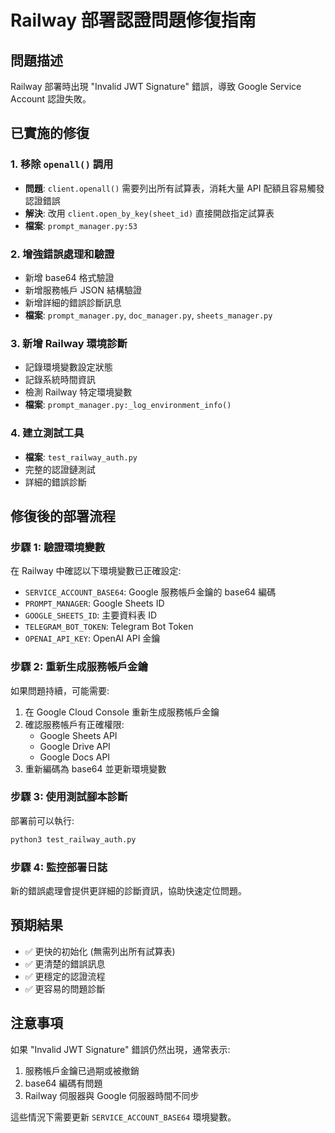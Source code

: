 # Railway 部署認證問題修復指南

## 問題描述
Railway 部署時出現 "Invalid JWT Signature" 錯誤，導致 Google Service Account 認證失敗。

## 已實施的修復

### 1. 移除 `openall()` 調用
- **問題**: `client.openall()` 需要列出所有試算表，消耗大量 API 配額且容易觸發認證錯誤
- **解決**: 改用 `client.open_by_key(sheet_id)` 直接開啟指定試算表
- **檔案**: `prompt_manager.py:53`

### 2. 增強錯誤處理和驗證
- 新增 base64 格式驗證
- 新增服務帳戶 JSON 結構驗證  
- 新增詳細的錯誤診斷訊息
- **檔案**: `prompt_manager.py`, `doc_manager.py`, `sheets_manager.py`

### 3. 新增 Railway 環境診斷
- 記錄環境變數設定狀態
- 記錄系統時間資訊
- 檢測 Railway 特定環境變數
- **檔案**: `prompt_manager.py:_log_environment_info()`

### 4. 建立測試工具
- **檔案**: `test_railway_auth.py`
- 完整的認證鏈測試
- 詳細的錯誤診斷

## 修復後的部署流程

### 步驟 1: 驗證環境變數
在 Railway 中確認以下環境變數已正確設定:
- `SERVICE_ACCOUNT_BASE64`: Google 服務帳戶金鑰的 base64 編碼
- `PROMPT_MANAGER`: Google Sheets ID  
- `GOOGLE_SHEETS_ID`: 主要資料表 ID
- `TELEGRAM_BOT_TOKEN`: Telegram Bot Token
- `OPENAI_API_KEY`: OpenAI API 金鑰

### 步驟 2: 重新生成服務帳戶金鑰
如果問題持續，可能需要:
1. 在 Google Cloud Console 重新生成服務帳戶金鑰
2. 確認服務帳戶有正確權限:
   - Google Sheets API
   - Google Drive API  
   - Google Docs API
3. 重新編碼為 base64 並更新環境變數

### 步驟 3: 使用測試腳本診斷
部署前可以執行:
```bash
python3 test_railway_auth.py
```

### 步驟 4: 監控部署日誌
新的錯誤處理會提供更詳細的診斷資訊，協助快速定位問題。

## 預期結果
- ✅ 更快的初始化 (無需列出所有試算表)
- ✅ 更清楚的錯誤訊息
- ✅ 更穩定的認證流程
- ✅ 更容易的問題診斷

## 注意事項
如果 "Invalid JWT Signature" 錯誤仍然出現，通常表示:
1. 服務帳戶金鑰已過期或被撤銷
2. base64 編碼有問題
3. Railway 伺服器與 Google 伺服器時間不同步

這些情況下需要更新 `SERVICE_ACCOUNT_BASE64` 環境變數。
